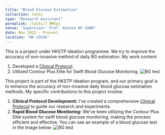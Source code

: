 ```yaml
---
title: "Blood Glucose Estimation"
collection: talks
type: "Research Assistant"
permalink: /talks/7_MMEpi
venue: "Supervisor: Prof. Kannie WY CHAN"
date: Nov 2023 - Present
location: "HK COCHE"
---
```


This is a project under HKSTP Ideation programme. We try to improve the accuracy of non-invasive method of daily BG estimation. My work content:
1. Developed a [Clinical Protocol](https://yanweijin.github.io/files/bg_protocol.pdf).​
2. Utilized Contour Plus Elite for Swift Blood Glucose Monitoring.
   ![BG test](https://yanweijin.github.io/images/bg_test.png)

This project is part of the HKSTP Ideation program, and our primary goal is to enhance the accuracy of non-invasive daily blood glucose estimation methods. My specific contributions to this project involve:
1. **Clinical Protocol Development:** I've created a comprehensive [Clinical Protocol](https://yanweijin.github.io/files/bg_protocol.pdf) to guide our research and experiments.
2. **Rapid Blood Glucose Monitoring:** We've been utilizing the Contour Plus Elite system for swift blood glucose monitoring, making the process efficient and effective. You can see an example of a blood glucose test in the image below:
![BG test](https://yanweijin.github.io/images/bg_test.png)
